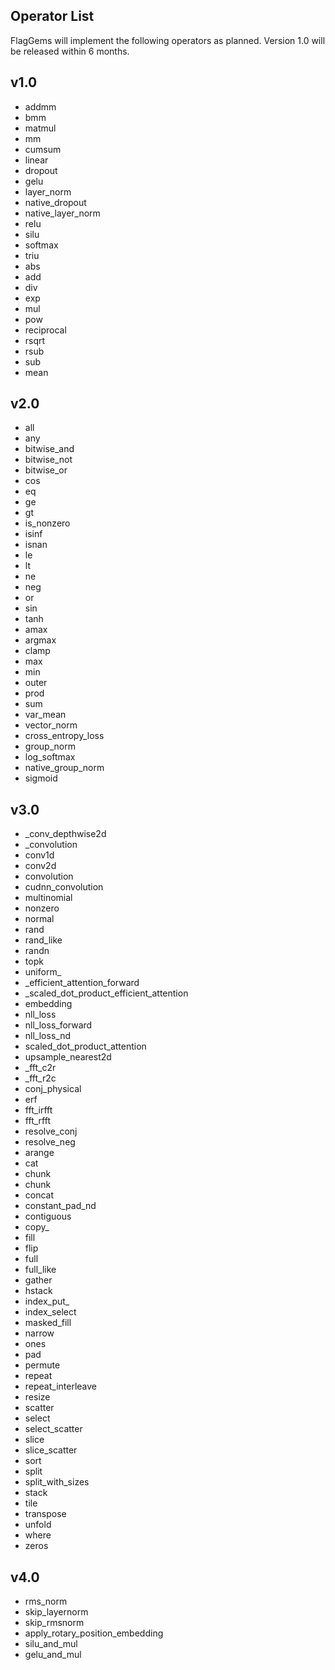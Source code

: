 ## Operator List

FlagGems will implement the following operators as planned. Version 1.0 will be released within 6 months. 

## v1.0
- addmm
- bmm
- matmul
- mm
- cumsum
- linear
- dropout
- gelu
- layer_norm
- native_dropout
- native_layer_norm
- relu
- silu
- softmax
- triu
- abs
- add
- div
- exp
- mul
- pow
- reciprocal
- rsqrt
- rsub
- sub
- mean

## v2.0

- all
- any
- bitwise_and
- bitwise_not
- bitwise_or
- cos
- eq
- ge
- gt
- is_nonzero
- isinf
- isnan
- le
- lt
- ne
- neg
- or
- sin
- tanh
- amax
- argmax
- clamp
- max
- min
- outer
- prod
- sum
- var_mean
- vector_norm
- cross_entropy_loss
- group_norm
- log_softmax
- native_group_norm
- sigmoid

## v3.0

- _conv_depthwise2d
- _convolution
- conv1d
- conv2d
- convolution
- cudnn_convolution
- multinomial
- nonzero
- normal
- rand
- rand_like
- randn
- topk
- uniform_
- _efficient_attention_forward
- _scaled_dot_product_efficient_attention
- embedding
- nll_loss
- nll_loss_forward
- nll_loss_nd
- scaled_dot_product_attention
- upsample_nearest2d
- _fft_c2r
- _fft_r2c
- conj_physical
- erf
- fft_irfft
- fft_rfft
- resolve_conj
- resolve_neg
- arange
- cat
- chunk
- chunk
- concat
- constant_pad_nd
- contiguous
- copy_
- fill
- flip
- full
- full_like
- gather
- hstack
- index_put_
- index_select
- masked_fill
- narrow
- ones
- pad
- permute
- repeat
- repeat_interleave
- resize
- scatter
- select
- select_scatter
- slice
- slice_scatter
- sort
- split
- split_with_sizes
- stack
- tile
- transpose
- unfold
- where
- zeros

## v4.0

- rms_norm
- skip_layernorm
- skip_rmsnorm
- apply_rotary_position_embedding
- silu_and_mul
- gelu_and_mul
